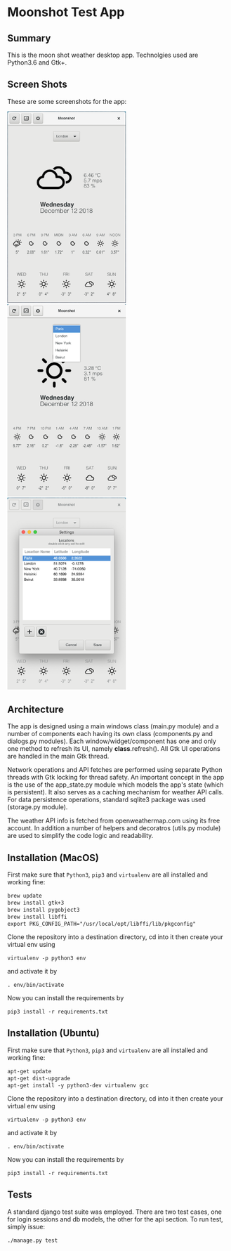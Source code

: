 # Moonshot Test App

## Summary
This is the moon shot weather desktop app. Technolgies used are Python3.6 and Gtk+.


## Screen Shots
These are some screenshots for the app:


<img src="https://github.com/rabihkodeih/moonshot/blob/master/assets/screenshot_1.png" alt="alt text" width="270" >

<img src="https://github.com/rabihkodeih/moonshot/blob/master/assets/screenshot_2.png" alt="alt text" width="270" >

<img src="https://github.com/rabihkodeih/moonshot/blob/master/assets/screenshot_3.png" alt="alt text" width="270" >


## Architecture
The app is designed using a main windows class (main.py module) and a number of components each having its own class
(components.py and dialogs.py modules). Each window/widget/component has one and only one method to refresh its UI, 
namely __class__.refresh(). All Gtk UI operations are handled in the main Gtk thread. 

Network operations and API fetches are performed using separate Python threads with Gtk locking for thread safety. 
An important concept in the app is the use of the app_state.py module which models the app's state (which is persistent). 
It also serves as a caching mechanism for weather API calls. For data persistence operations, standard sqlite3 package was used 
(storage.py module). 

The weather API info is fetched from openweathermap.com using its free  account. In addition a number of helpers and 
decoratros (utils.py module) are used to simplify the code logic and readability.


## Installation (MacOS)

First make sure that `Python3`, `pip3` and `virtualenv` are all installed and working fine:

    brew update
    brew install gtk+3
    brew install pygobject3
    brew install libffi
    export PKG_CONFIG_PATH="/usr/local/opt/libffi/lib/pkgconfig"
    
Clone the repository into a destination directory, cd into it then create your virtual env using

    virtualenv -p python3 env
    
and activate it by

    . env/bin/activate
    
Now you can install the requirements by

    pip3 install -r requirements.txt


## Installation (Ubuntu)

First make sure that `Python3`, `pip3` and `virtualenv` are all installed and working fine:

    apt-get update
    apt-get dist-upgrade
    apt-get install -y python3-dev virtualenv gcc 

Clone the repository into a destination directory, cd into it then create your virtual env using

    virtualenv -p python3 env
    
and activate it by

    . env/bin/activate
    
Now you can install the requirements by

    pip3 install -r requirements.txt
        




## Tests

A standard django test suite was employed. There are two test cases, one for login sessions and db models, the other for the api section.
To run test, simply issue:

    ./manage.py test




